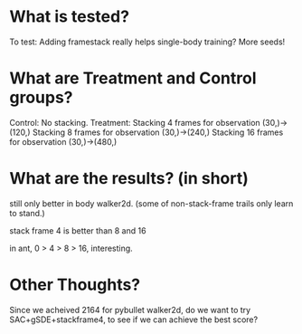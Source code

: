 # What is tested?
To test: 
    Adding framestack really helps single-body training? More seeds!

# What are Treatment and Control groups?
Control: 
    No stacking.
Treatment: 
    Stacking 4 frames for observation (30,)->(120,)
    Stacking 8 frames for observation (30,)->(240,)
    Stacking 16 frames for observation (30,)->(480,)

# What are the results? (in short)

still only better in body walker2d. (some of non-stack-frame trails only learn to stand.)

stack frame 4 is better than 8 and 16

in ant, 0 > 4 > 8 > 16, interesting.

# Other Thoughts?

Since we acheived 2164 for pybullet walker2d, do we want to try SAC+gSDE+stackframe4, to see if we can achieve the best score?